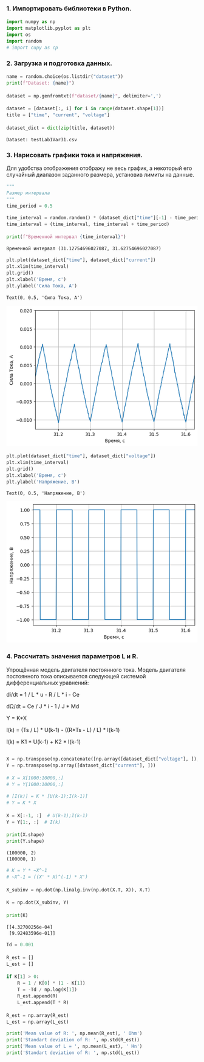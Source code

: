 ### 1. Импортировать библиотеки в Python.


```python
import numpy as np
import matplotlib.pyplot as plt
import os
import random
# import cupy as cp
```

### 2. Загрузка и подготовка данных.


```python
name = random.choice(os.listdir("dataset"))
print(f"Dataset: {name}")

dataset = np.genfromtxt(f"dataset/{name}", delimiter=',')

dataset = [dataset[:, i] for i in range(dataset.shape[1])]
title = ["time", "current", "voltage"]

dataset_dict = dict(zip(title, dataset))
```

    Dataset: testLab1Var31.csv
    

### 3. Нарисовать графики тока и напряжения.

Для удобства отображения отображу не весь график, а некоторый его случайный диапазон заданного размера, установив лимиты на данные.


```python
"""
Размер интервала
"""
time_period = 0.5
```


```python
time_interval = random.random() * (dataset_dict["time"][-1] - time_period)
time_interval = (time_interval, time_interval + time_period)

print(f"Временной интервал {time_interval}")
```

    Временной интервал (31.12754696027087, 31.62754696027087)
    


```python
plt.plot(dataset_dict["time"], dataset_dict["current"])
plt.xlim(time_interval)
plt.grid()
plt.xlabel('Время, с')
plt.ylabel('Сила Тока, А')
```




    Text(0, 0.5, 'Сила Тока, А')




    
![png](lab1_files/lab1_7_1.png)
    



```python
plt.plot(dataset_dict["time"], dataset_dict["voltage"])
plt.xlim(time_interval)
plt.grid()
plt.xlabel('Время, с')
plt.ylabel('Напряжение, В')
```




    Text(0, 0.5, 'Напряжение, В')




    
![png](lab1_files/lab1_8_1.png)
    


### 4. Рассчитать значения параметров L и R.

Упрощённая модель двигателя постоянного тока. Модель двигателя постоянного тока описывается следующей системой дифференциальных уравнений:

di/dt = 1 / L * u - R / L * i - Ce

dΩ/dt = Ce / J * i - 1 / J * Md

Y = K*X

I(k) = (Ts / L) * U(k-1) - ((R*Ts - L) / L) * I(k-1)

I(k) = K1 * U(k-1) + K2 * I(k-1)




```python

```


```python
X = np.transpose(np.concatenate([np.array([dataset_dict["voltage"], ]), np.array([dataset_dict["current"], ])], axis=0))
Y = np.transpose(np.array([dataset_dict["current"], ]))

# X = X[1000:10000,:]
# Y = Y[1000:10000,:]
```


```python
# [I(k)] = K * [U(k-1);I(k-1)]
# Y = K * X

X = X[:-1, :]  # U(k-1);I(k-1)
Y = Y[1:, :]  # I(k)

print(X.shape)
print(Y.shape)
```

    (100000, 2)
    (100000, 1)
    


```python
# K = Y * ~X^-1
# ~X^-1 = ((X' * X)^(-1) * X')

X_subinv = np.dot(np.linalg.inv(np.dot(X.T, X)), X.T)

K = np.dot(X_subinv, Y)

print(K)

```

    [[4.32700256e-04]
     [9.92483596e-01]]
    


```python
Td = 0.001

R_est = []
L_est = []

if K[1] > 0:
    R = 1 / K[0] * (1 - K[1])
    T = -Td / np.log(K[1])
    R_est.append(R)
    L_est.append(T * R)

R_est = np.array(R_est)
L_est = np.array(L_est)
```


```python
print('Mean value of R: ', np.mean(R_est), ' Ohm')
print('Standart deviation of R: ', np.std(R_est))
print('Mean value of L = ', np.mean(L_est), ' Hn')
print('Standart deviation of R: ', np.std(L_est))

```
